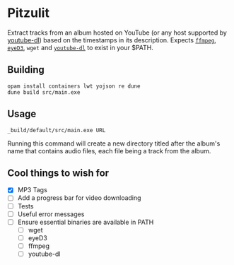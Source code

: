 # Pitzulit
Extract tracks from an album hosted on YouTube (or any host supported by [youtube-dl](https://github.com/rg3/youtube-dl))
based on the timestamps in its description.
Expects [`ffmpeg`](https://ffmpeg.org/), [`eyeD3`](https://eyed3.readthedocs.io/en/latest/installation.html), `wget` and [`youtube-dl`](http://rg3.github.io/youtube-dl/) to exist in your $PATH.

## Building
```
opam install containers lwt yojson re dune
dune build src/main.exe
```

## Usage
```
_build/default/src/main.exe URL
```
Running this command will create a new directory titled after the album's name that contains audio files, each file being a track from the album.

## Cool things to wish for
- [X] MP3 Tags
- [ ] Add a progress bar for video downloading
- [ ] Tests
- [ ] Useful error messages
- [ ] Ensure essential binaries are available in PATH
    - [ ] wget
    - [ ] eyeD3
    - [ ] ffmpeg
    - [ ] youtube-dl
